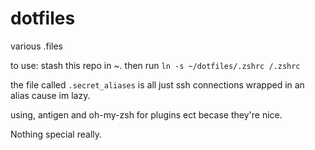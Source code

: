 # dotfiles
various .files

to use:
stash this repo in ~. then run
`ln -s ~/dotfiles/.zshrc /.zshrc`

the file called `.secret_aliases` is all just ssh connections wrapped in an alias cause im lazy. 

using, antigen and oh-my-zsh for plugins ect becase they're nice. 
 
Nothing special really. 
